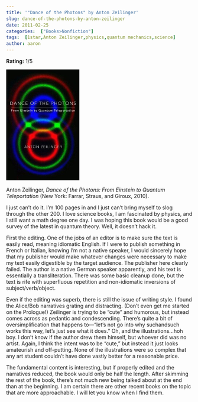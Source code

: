 ```yaml
---
title: '"Dance of the Photons" by Anton Zeilinger'
slug: dance-of-the-photons-by-anton-zeilinger
date: 2011-02-25
categories:  ["Books>Nonfiction"]
tags:  [1star,Anton Zeilinger,physics,quantum mechanics,science]
author: aaron
---
```


**Rating:** 1/5

![Book cover](cover22.jpg "Dance of the Photons")

Anton Zeilinger, *Dance of the Photons: From Einstein to Quantum Teleportation* (New York: Farrar, Straus, and Giroux, 2010).

I just can’t do it. I’m 100 pages in and I just can’t bring myself to slog through the other 200. I love science books, I am fascinated by physics, and I still want a math degree one day. I was hoping this book would be a good survey of the latest in quantum theory. Well, it doesn’t hack it.

First the editing. One of the jobs of an editor is to make sure the text is easily read, meaning idiomatic English. If I were to publish something in French or Italian, knowing I’m not a native speaker, I would sincerely hope that my publisher would make whatever changes were necessary to make my text easily digestible by the target audience. The publisher here clearly failed. The author is a native German speaker apparently, and his text is essentially a transliteration. There was some basic cleanup done, but the text is rife with superfluous repetition and non-idiomatic inversions of subject/verb/object.

Even if the editing was superb, there is still the issue of writing style. I found the Alice/Bob narratives grating and distracting. (Don’t even get me started on the Prologue!) Zeilinger is trying to be “cute” and humorous, but instead comes across as pedantic and condescending. There’s quite a bit of oversimplification that happens to—“let’s not go into why suchandsuch works this way, let’s just see what it does.” Oh, and the illustrations…hoh boy. I don’t know if the author drew them himself, but whoever did was no artist. Again, I think the intent was to be “cute,” but instead it just looks amateurish and off-putting. None of the illustrations were so complex that any art student couldn’t have done vastly better for a reasonable price.

The fundamental content is interesting, but if properly edited and the narratives reduced, the book would only be half the length. After skimming the rest of the book, there’s not much new being talked about at the end than at the beginning. I am certain there are other recent books on the topic that are more approachable. I will let you know when I find them.
